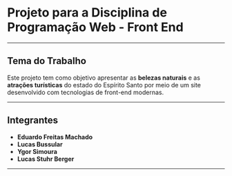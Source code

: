 # Projeto para a Disciplina de Programação Web - Front End

---

## Tema do Trabalho

Este projeto tem como objetivo apresentar as **belezas naturais** e as **atrações turísticas** do estado do Espírito Santo por meio de um site desenvolvido com tecnologias de front-end modernas.

---

## Integrantes

- **Eduardo Freitas Machado**  
- **Lucas Bussular**  
- **Ygor Simoura**  
- **Lucas Stuhr Berger**  

---
